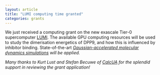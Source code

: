 ```yaml
---
layout: article
title: "LUMI computing time granted"
categories: grants
---
```


We just received a computing grant on the new exascale Tier-0 supercomputer [LUMI](https://www.lumi-supercomputer.eu). The available GPU computing resources will be used to study the dimerisation energetics of DPP9, and how this is influenced by inhibitor binding. State-of-the-art <a href="/assets/papers/ppi-gamd-paper.pdf" download target="_blank"><i>Gaussian-accelerated molecular dynamics simulations</a> will be applied.

Many thanks to Kurt Lust and Stefan Becuwe of [CalcUA](https://www.uantwerpen.be/en/core-facilities/calcua/) for the splendid support in reviewing the grant application!
